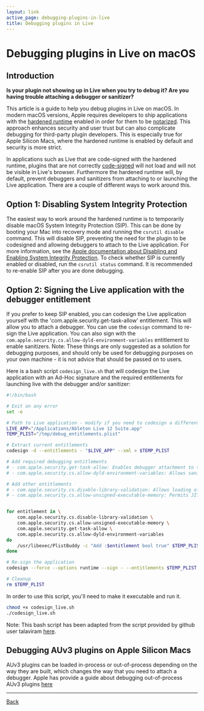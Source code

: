 ```yaml
---
layout: link
active_page: debugging-plugins-in-live
title: Debugging plugins in Live
---
```


# Debugging plugins in Live on macOS

## Introduction

**Is your plugin not showing up in Live when you try to debug it? Are you having trouble attaching a debugger or sanitizer?**

This article is a guide to help you debug plugins in Live on macOS. In modern macOS versions, Apple requires developers to ship applications with the [hardened runtime](https://developer.apple.com/documentation/security/hardened_runtime) enabled in order for them to be [notarized](https://developer.apple.com/documentation/security/notarizing-macos-software-before-distribution?language=objc). This approach enhances security and user trust but can also complicate debugging for third-party plugin developers. This is especially true for Apple Silicon Macs, where the hardened runtime is enabled by default and security is more strict.

In applications such as Live that are code-signed with the hardened runtime, plugins that are not correctly [code-signed](code-signing-plugins) will not load and will not be visible in Live's browser. Furthermore the hardened runtime will, by default, prevent debuggers and sanitizers from attaching to or launching the Live application. There are a couple of different ways to work around this.

## Option 1: Disabling System Integrity Protection

The easiest way to work around the hardened runtime is to temporarily disable macOS System Integrity Protection (SIP). This can be done by booting your Mac into recovery mode and running the `csrutil disable` command. This will disable SIP, preventing the need for the plugin to be codesigned and allowing debuggers to attach to the Live application. For more information, see the [Apple documentation about Disabling and Enabling System Integrity Protection](https://developer.apple.com/documentation/security/disabling_and_enabling_system_integrity_protection). To check whether SIP is currently enabled or disabled, run the `csrutil status` command. It is recommended to re-enable SIP after you are done debugging.

## Option 2: Signing the Live application with the debugger entitlement

If you prefer to keep SIP enabled, you can codesign the Live application yourself with the 'com.apple.security.get-task-allow' entitlement. This will allow you to attach a debugger. You can use the `codesign` command to re-sign the Live application. You can also sign with the `com.apple.security.cs.allow-dyld-environment-variables` entitlement to enable sanitizers. Note: These things are only suggested as a solution for debugging purposes, and should only be used for debugging purposes on your own machine - it is not advice that should be passed on to users.

Here is a bash script `codesign_live.sh` that will codesign the Live application with an Ad-Hoc signature and the required entitlements for launching live with the debugger and/or sanitizer:

```bash
#!/bin/bash

# Exit on any error
set -e

# Path to Live application - modify if you need to codesign a different version of Live
LIVE_APP="/Applications/Ableton Live 12 Suite.app"
TEMP_PLIST="/tmp/debug_entitlements.plist"

# Extract current entitlements
codesign -d --entitlements - "$LIVE_APP" --xml > $TEMP_PLIST

# Add required debugging entitlements
# - com.apple.security.get-task-allow: Enables debugger attachment to the application
# - com.apple.security.cs.allow-dyld-environment-variables: Allows sanitizers

# Add other entitlements
# - com.apple.security.cs.disable-library-validation: Allows loading of unsigned libraries/plugins
# - com.apple.security.cs.allow-unsigned-executable-memory: Permits JIT compilation and dynamic code generation


for entitlement in \
    com.apple.security.cs.disable-library-validation \
    com.apple.security.cs.allow-unsigned-executable-memory \
    com.apple.security.get-task-allow \
    com.apple.security.cs.allow-dyld-environment-variables
do
    /usr/libexec/PlistBuddy -c "Add :$entitlement bool true" $TEMP_PLIST 2>/dev/null || true
done

# Re-sign the application
codesign --force --options runtime --sign - --entitlements $TEMP_PLIST "$LIVE_APP"

# Cleanup
rm $TEMP_PLIST

```

In order to use this script, you'll need to make it executable and run it.

```bash
chmod +x codesign_live.sh
./codesign_live.sh

```


Note: This bash script has been adapted from the script provided by github user talaviram [here](https://gist.github.com/talaviram/1f21e141a137744c89e81b58f73e23c3).


## Debugging AUv3 plugins on Apple Silicon Macs

AUv3 plugins can be loaded in-process or out-of-process depending on the way they are built, which changes the way that you need to attach a debugger. Apple has provide a guide about debugging out-of-process AUv3 plugins [here](https://developer.apple.com/documentation/audiotoolbox/debugging-out-of-process-audio-units-on-apple-silicon?language=objc)

***

[Back](index)
